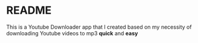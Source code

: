 # README
This is a Youtube Downloader app that I created based on my necessity of downloading Youtube videos to mp3 **quick** and **easy**